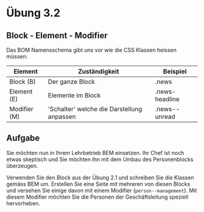 # Übung 3.2 #

## Block - Element - Modifier ##

Das BOM Namensschema gibt uns vor wie die CSS Klassen heissen müssen:

| Element | Zuständigkeit | Beispiel |
| --- | --- | --- |
| Block (B) | Der ganze Block | .news |
| Element (E) | Elemente im Block | .news-headline |
| Modifier (M) | 'Schalter' welche die Darstellung anpassen | .news--unread |

## Aufgabe ##

Sie möchten nun in Ihrem Lehrbetrieb BEM einsetzen. Ihr Chef ist noch etwas skeptisch und Sie möchten
ihn mit dem Umbau des Personenblocks überzeugen.

Verwenden Sie den Block aus der Übung 2.1 und schreiben Sie die Klassen gemäss BEM um. Erstellen Sie eine Seite mit mehreren
von diesen Blocks und versehen Sie einige davon mit einem Modifier (`person--management`). Mit diesem Modifier möchten
Sie die Personen der Geschäftsleitung speziell hervorheben.